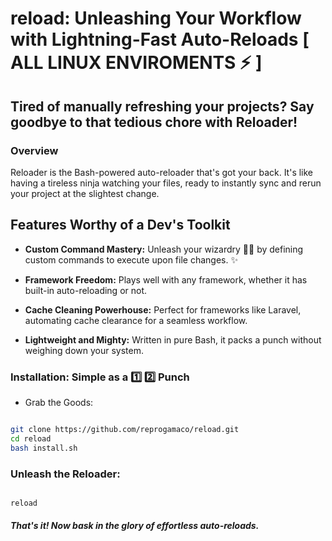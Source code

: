 # reload: Unleashing Your Workflow with Lightning-Fast Auto-Reloads [ ALL LINUX ENVIROMENTS ⚡ ]

## Tired of manually refreshing your projects?  Say goodbye to that tedious chore with Reloader! 

### Overview

Reloader is the Bash-powered  auto-reloader that's got your back. It's like having a tireless ninja  watching your files, ready to instantly sync and rerun your project at the slightest change.

## Features Worthy of a Dev's Toolkit

- **Custom Command Mastery:** Unleash your wizardry 🧙‍♂️ by defining custom commands to execute upon file changes. ✨

- **Framework Freedom:** Plays well with any framework, whether it has built-in auto-reloading or not.

- **Cache Cleaning Powerhouse:** Perfect for frameworks like Laravel, automating cache clearance for a seamless workflow.

- **Lightweight and Mighty:** Written in pure Bash, it packs a punch without weighing down your system.


### Installation: Simple as a 1️⃣ 2️⃣ Punch

   -  Grab the Goods:

```bash

git clone https://github.com/reprogamaco/reload.git 
cd reload
bash install.sh
```

### Unleash the Reloader:

```bash

reload
```


##### That's it! Now bask in the glory of effortless auto-reloads. 
